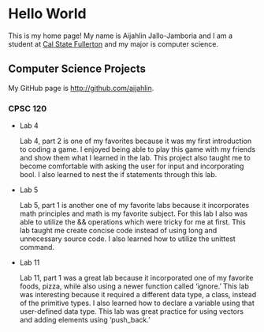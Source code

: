 # Hello World


This is my home page! My name is Aijahlin Jallo-Jamboria and I am a student at [Cal State Fullerton](http://www.fullerton.edu/) and my major is computer science.


## Computer Science Projects


My GitHub page is http://github.com/aijahlin.


### CPSC 120


* Lab 4
  
   Lab 4, part 2 is one of my favorites because it was my first introduction to coding a game. I enjoyed being able to play this game with my friends and show them what I learned in the lab. This project also taught me to become comfortable with asking the user for input and incorporating bool. I also learned to nest the if statements through this lab.


* Lab 5


   Lab 5, part 1 is another one of my favorite labs because it incorporates math principles and math is my favorite subject. For this lab I also was able to utilize the && operations which were tricky for me at first. This lab taught me create concise code instead of using long and unnecessary source code. I also learned how to utilize the unittest command.


* Lab 11


   Lab 11, part 1 was a great lab because it incorporated one of my favorite foods, pizza, while also using a newer function called ‘ignore.’ This lab was interesting because it required a different data type, a class, instead of the primitive types. I also learned how to declare a variable using that user-defined data type. This lab was great practice for using vectors and adding elements using ‘push_back.’ 
